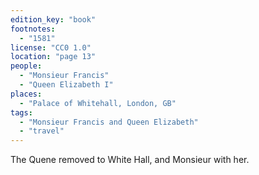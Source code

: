 ```yaml
---
edition_key: "book"
footnotes:
  - "1581"
license: "CC0 1.0"
location: "page 13"
people:
  - "Monsieur Francis"
  - "Queen Elizabeth I"
places:
  - "Palace of Whitehall, London, GB"
tags:
  - "Monsieur Francis and Queen Elizabeth"
  - "travel"
---
```

The Quene removed to White Hall, and
Monsieur with her.
